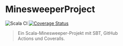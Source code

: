 # MinesweeperProject

![Scala CI](https://github.com/Ja911Sla/MinesweeperProject/actions/workflows/scala.yml/badge.svg)
[![Coverage Status](https://coveralls.io/repos/github/Ja911Sla/MinesweeperProject/badge.svg?branch=main)](https://coveralls.io/github/Ja911Sla/MinesweeperProject?branch=main)

> Ein Scala-Minesweeper-Projekt mit SBT, GitHub Actions und Coveralls.